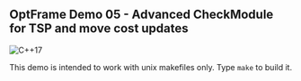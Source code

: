 ## OptFrame Demo 05 - Advanced CheckModule for TSP and move cost updates

![C++17](https://img.shields.io/badge/std-c%2B%2B17-blue)

This demo is intended to work with unix makefiles only.
Type `make` to build it.

